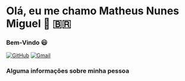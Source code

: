 # Olá, eu me chamo Matheus Nunes Miguel 👋 🇧🇷
### Bem-Vindo 😃
[![GitHub](https://img.shields.io/badge/-GitHub-blue?style=plastic&logo=github)](https://github.com/MatheusNunes133)
[![Gmail](https://img.shields.io/badge/-Gmail-orange?style=plastic&logo=gmail)](https://gmail.com)

### Alguma informações sobre minha pessoa

<!--
**MatheusNunes133/MatheusNunes133** is a ✨ _special_ ✨ repository because its `README.md` (this file) appears on your GitHub profile.

Here are some ideas to get you started:

- 🔭 I’m currently working on ...
- 🌱 I’m currently learning ...
- 👯 I’m looking to collaborate on ...
- 🤔 I’m looking for help with ...
- 💬 Ask me about ...
- 📫 How to reach me: ...
- 😄 Pronouns: ...
- ⚡ Fun fact: ...
-->
